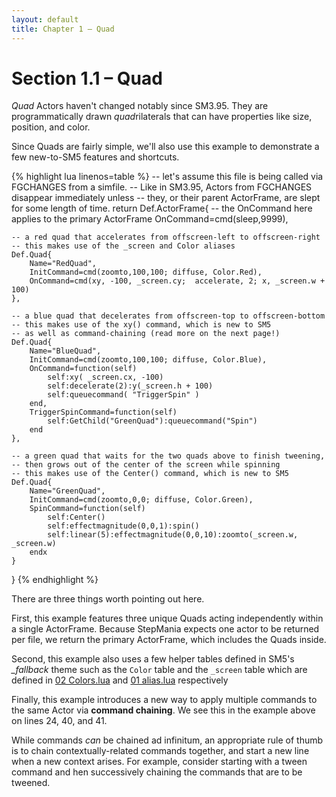 ```yaml
---
layout: default
title: Chapter 1 – Quad
---
```


# Section 1.1 – Quad

*Quad* Actors haven't changed notably since SM3.95.  They are programmatically
drawn *quad*rilaterals that can have properties like size, position, and color.

Since Quads are fairly simple, we'll also use this example to demonstrate a
few new-to-SM5 features and shortcuts.

{% highlight lua linenos=table %}
-- let's assume this file is being called via FGCHANGES from a simfile.
-- Like in SM3.95, Actors from FGCHANGES disappear immediately unless
-- they, or their parent ActorFrame, are slept for some length of time.
return Def.ActorFrame{
	-- the OnCommand here applies to the primary ActorFrame
	OnCommand=cmd(sleep,9999),

	-- a red quad that accelerates from offscreen-left to offscreen-right
	-- this makes use of the _screen and Color aliases
	Def.Quad{
		Name="RedQuad",
		InitCommand=cmd(zoomto,100,100; diffuse, Color.Red),
		OnCommand=cmd(xy, -100, _screen.cy;  accelerate, 2; x, _screen.w + 100)
	},

	-- a blue quad that decelerates from offscreen-top to offscreen-bottom
	-- this makes use of the xy() command, which is new to SM5
	-- as well as command-chaining (read more on the next page!)
	Def.Quad{
		Name="BlueQuad",
		InitCommand=cmd(zoomto,100,100; diffuse, Color.Blue),
		OnCommand=function(self)
			self:xy( _screen.cx, -100)
			self:decelerate(2):y(_screen.h + 100)
			self:queuecommand( "TriggerSpin" )
		end,
		TriggerSpinCommand=function(self)
			self:GetChild("GreenQuad"):queuecommand("Spin")
		end
	},

	-- a green quad that waits for the two quads above to finish tweening,
	-- then grows out of the center of the screen while spinning
	-- this makes use of the Center() command, which is new to SM5
	Def.Quad{
		Name="GreenQuad",
		InitCommand=cmd(zoomto,0,0; diffuse, Color.Green),
		SpinCommand=function(self)
			self:Center()
			self:effectmagnitude(0,0,1):spin()
			self:linear(5):effectmagnitude(0,0,10):zoomto(_screen.w, _screen.w)
		endx
	}
}
{% endhighlight %}

There are three things worth pointing out here.

First, this example features three unique Quads acting independently within a
single ActorFrame.  Because StepMania expects one actor to be returned per
file, we return the primary ActorFrame, which includes the Quads inside.

Second, this example also uses a few helper tables defined in SM5's *_fallback* theme such as the
`Color` table and the `_screen` table which are defined in [02 Colors.lua](https://github.com/stepmania/stepmania/blob/master/Themes/_fallback/Scripts/02\%20Colors.lua)  and [01 alias.lua](https://github.com/stepmania/stepmania/blob/master/Themes/_fallback/Scripts/01\%20alias.lua) respectively

Finally, this example introduces a new way to apply multiple commands to the
same Actor via **command chaining**.  We see this in the example above on
lines 24, 40, and 41.

 While commands *can* be chained ad infinitum, an appropriate rule of thumb is
 to chain contextually-related commands together, and start a new line when a
 new context arises.  For example, consider starting with a tween command and
 hen successively chaining the commands that are to be tweened.
